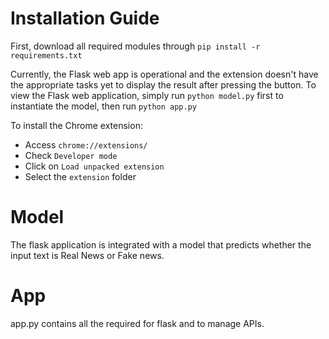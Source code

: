 # Installation Guide
First, download all required modules through `pip install -r requirements.txt`

Currently, the Flask web app is operational and the extension doesn't have the appropriate tasks yet to display the result after pressing the button.
To view the Flask web application, simply run `python model.py` first to instantiate the model, then run `python app.py`

To install the Chrome extension:
- Access `chrome://extensions/`
- Check `Developer mode`
- Click on `Load unpacked extension`
- Select the `extension` folder

# Model
The flask application is integrated with a model that predicts whether the input text is Real News or Fake news.

# App
app.py contains all the required for flask and to manage APIs.
